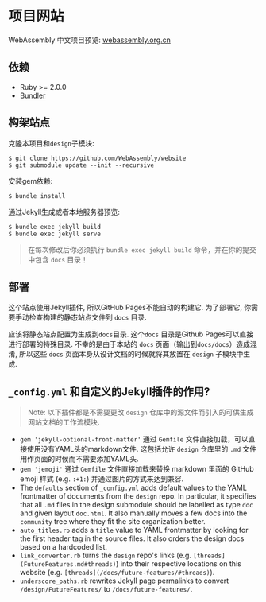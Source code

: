 # 项目网站

WebAssembly 中文项目预览: [webassembly.org.cn](http://webassembly.org.cn)

## 依赖

- Ruby >= 2.0.0
- [Bundler](http://bundler.io/)

## 构架站点

克隆本项目和`design`子模块:

```
$ git clone https://github.com/WebAssembly/website
$ git submodule update --init --recursive
```

安装gem依赖:

```
$ bundle install
```

通过Jekyll生成或者本地服务器预览:

```
$ bundle exec jekyll build
$ bundle exec jekyll serve
```

> 在每次修改后你必须执行 `bundle exec jekyll build` 命令，并在你的提交中包含 `docs` 目录！

## 部署

这个站点使用Jekyll插件, 所以GitHub Pages不能自动的构建它. 为了部署它, 你需要手动检查构建的静态站点文件到 `docs` 目录.

应该将静态站点配置为生成到`docs`目录. 这个`docs` 目录是Github Pages可以直接进行部署的特殊目录. 不幸的是由于本站的 `docs` 页面（输出到`docs/docs`）造成混淆, 所以这些 `docs` 页面本身从设计文档的时候就将其放置在 `design` 子模块中生成.

## `_config.yml` 和自定义的Jekyll插件的作用?

> Note: 以下插件都是不需要更改 `design` 仓库中的源文件而引入的可供生成网站文档的工作流模块.

- `gem 'jekyll-optional-front-matter'` 通过 `Gemfile` 文件直接加载，可以直接使用没有YAML头的markdown文件. 这包括允许 `design` 仓库里的 `.md` 文件用作页面的时候而不需要添加YAML头.
- `gem 'jemoji'` 通过 `Gemfile` 文件直接加载来替换 markdown 里面的 GitHub emoji 样式 (e.g. `:+1:`) 并通过图片的方式来达到兼容.
- The `defaults` section of `_config.yml` adds default values to the YAML frontmatter of documents from the `design` repo. In particular, it specifies that all `.md` files in the design submodule should be labelled as type `doc` and given layout `doc.html`. It also manually moves a few docs into the `community` tree where they fit the site organization better.
- `auto_titles.rb` adds a `title` value to YAML frontmatter by looking for the first header tag in the source files. It also orders the design docs based on a hardcoded list.
- `link_converter.rb` turns the `design` repo's links (e.g. `[threads](FutureFeatures.md#threads)`) into their respective locations on this website (e.g. `[threads](/docs/future-features/#threads)`).
- `underscore_paths.rb` rewrites Jekyll page permalinks to convert `/design/FutureFeatures/` to `/docs/future-features/`.
